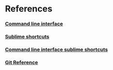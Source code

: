 # References

### [Command line interface](REF_CLI.md)

### [Sublime shortcuts](SUBLIME-SHORTCUTS.md)

### [Command line interface sublime shortcuts](REF_CMD_LINE.md)

### [Git Reference](GIT.md)




